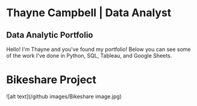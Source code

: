 # Thayne Campbell | Data Analyst
## Data Analytic Portfolio

Hello! I'm Thayne and you've found my portfolio! Below you can see some of the work I've done in Python, SQL, Tableau, and Google Sheets. 


# Bikeshare Project
![alt text](/github images/Bikeshare image.jpg)

